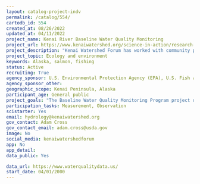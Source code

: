```yaml
---
layout: catalog-project-indv
permalink: /catalog/554/
cartodb_id: 554
created_at: 08/26/2022
updated_at: 04/11/2022
project_name: Kenai River Baseline Water Quality Monitoring
project_url: https://www.kenaiwatershed.org/science-in-action/research-information/water-quality/
project_description: "Kenai Watershed Forum has worked with community partners since the year 2000 to monitor water quality throughout the Kenai River Watershed."
project_topic: Ecology and environment
keywords: Alaska, salmon, fishing
status: Active
recruiting: True
agency_sponsor: U.S. Environmental Protection Agency (EPA), U.S. Fish and Wildlife Service, U.S. Forest Service (USFS)
agency_sponsor_other:
geographic_scope: Kenai Peninsula, Alaska
participant_age: General public
project_goals: "The Baseline Water Quality Monitoring Program project uses data to identify trends in and develop solutions for water quality challenges in Alaska's most popular river."
participation_tasks: Measurement, Observation
scistarter: Yes
email: hydrology@kenaiwatershed.org
gov_contact: Adam Cross
gov_contact_email: adam.cross@usda.gov
image: No
social_media: kenaiwatershedforum
app: No
app_detail:
data_public: Yes

data_url: https://www.waterqualitydata.us/
start_date: 04/01/2000
---
```

